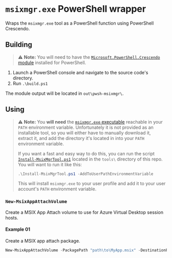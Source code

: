 # `msixmgr.exe` PowerShell wrapper

Wraps the `msixmgr.exe` tool as a PowerShell function using PowerShell Crescendo.

## Building

> ⚠️ **Note:** You will need to have the [`Microsoft.PowerShell.Crescendo` module](https://www.powershellgallery.com/packages/Microsoft.PowerShell.Crescendo) installed for PowerShell.

1. Launch a PowerShell console and navigate to the source code's directory.
2. Run `.\build.ps1`

The module output will be located in `out\pwsh-msixmgr\`.

## Using

> ⚠️ **Note:** You **will need** the [`msixmgr.exe` executable](https://docs.microsoft.com/en-us/azure/virtual-desktop/app-attach-msixmgr) reachable in your `PATH` environment variable. Unfortunately it is not provided as an installable tool, so you will either have to manually download it, extract it, and add the directory it's located in into your `PATH` environment variable.
>  
> If you want a fast and easy way to do this, you can run the script [`Install-MsixMgrTool.ps1`](tools/Install-MsixMgrTool.ps1) located in the `tools\` directory of this repo. You will want to run it like this:
>  
> ```powershell
> .\Install-MsixMgrTool.ps1 -AddToUserPathEnvironmentVariable
> ```
>  
> This will install `msixmgr.exe` to your user profile and add it to your user account's `PATH` environment variable.

### `New-MsixAppAttachVolume`

Create a MSIX App Attach volume to use for Azure Virtual Desktop session hosts.

#### Example 01

Create a MSIX app attach package.

```powershell
New-MsixAppAttachVolume -PackagePath "path\to\MyApp.msix" -DestinationPath "path\to\MyApp.vhd" -VhdSize 250 -FileType "VHD" -RootDirectoryName "app"
```
